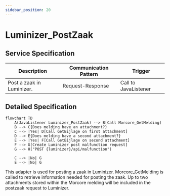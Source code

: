 ```yaml
---
sidebar_position: 20
---
```


# Luminizer_PostZaak

## Service Specification
| Description | Communication Pattern | Trigger | 
| --- | --- | --- | 
| Post a zaak in Luminizer. | Request-Response | Call to JavaListener

## Detailed Specification
```mermaid
flowchart TD
    A(JavaListener Luminizer_PostZaak) --> B[Call Morcore_GetMelding]
    B --> C{Does melding have an attachment?}
    C --> |Yes| D[Call GetBijlage on first attachment]
    D --> E{Does melding have a second attachment?}
    E --> |Yes| F[Call GetBijlage on second attachment]
    F --> G[Create Luminizer post malfunction request]
    G --> H("POST {luminizer}/api/malfunction")

    C --> |No| G
    E --> |No| G
```

This adapter is used for posting a zaak in Luminizer. Morcore_GetMelding is called to retrieve information needed for posting the zaak. Up to two attachments stored within the Morcore melding will be included in the postzaak request to Luminizer.